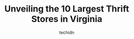 ---
layout: ampstory
image: https://i0.wp.com/paketmu.com/wp-content/uploads/2023/06/goodwill-of-central-and-coastal-virginia-0-in-virginia-1686366535.jpeg?resize=640,853
author: techidn
featured: false
description: Explore the diverse Thrift Store scene in Virginia, home to an incredible selection of 10 establishments catering to every taste. Whether youre in search of iconic favorites or undiscovered
title: Unveiling the 10 Largest Thrift Stores in Virginia
cover:
   title: Unveiling the 10 Largest Thrift Stores in Virginia
   subtitle: RICKPATE
   background: https://paketmu.com/wp-content/uploads/2023/06/goodwill-of-central-and-coastal-virginia-0-in-virginia-1686366535.jpeg

pages: 
 - layout: thirds
   top: <h1>#1 Thrift Store USA</h1>
   bottom: "<p>This is the best thrift store for clothes that Ive ever been to, and Im an avid thrift store shopper. Reasonably priced as well, and they dont have junk clothes. The w</p>"
   background: https://paketmu.com/wp-content/uploads/2023/06/goodwill-of-central-and-coastal-virginia-1-in-virginia-1686366536.jpeg
   backgroundblur: true
 - layout: thirds
   top: <h1>#2 Diversity Thrift</h1>
   bottom: "<p>One of the largest and most colorful thrift stores with the most diverse collection of furniture, knick nacks, and clothing Ive ever been to. I guess thats how it got i</p>"
   background: https://paketmu.com/wp-content/uploads/2023/06/goodwill-of-central-and-coastal-virginia-2-in-virginia-1686366537.jpeg
   cta:
      link: https://paketmu.com/unveiling-the-10-largest-thrift-stores-in-virginia/
      text: Unveiling the 10 Largest Thrift Stores in Virginia
 - layout: thirds
   top: <h1>#3 Thrift Store City</h1>
   bottom: "<p>Worst  Thrift store in Virginia. Came to shop everything was Is price to way high ( like a lot of Items you can get at the regular store when they have a sale and theyll</p>"
   background: https://paketmu.com/wp-content/uploads/2023/06/goodwill-of-central-and-coastal-virginia-3-in-virginia-1686366538.jpeg
   cta:
      link: https://paketmu.com/unveiling-the-10-largest-thrift-stores-in-virginia/
      text: Unveiling the 10 Largest Thrift Stores in Virginia
 - layout: thirds
   top: <h1>#4 2nd Ave Thrift Superstore - Alexandria, VA</h1>
   bottom: "<p>8750 Richmond Hwy, Alexandria, VA 22309, United States</p>"
   background: https://images.unsplash.com/photo-1613843873231-1447db182f97?ixlib=rb-4.0.3&ixid=MnwxMjA3fDB8MHxwaG90by1wYWdlfHx8fGVufDB8fHx8&auto=format&fit=crop&w=640&h=853&q=80
   cta:
      link: https://paketmu.com/unveiling-the-10-largest-thrift-stores-in-virginia/
      text: Unveiling the 10 Largest Thrift Stores in Virginia
 - layout: thirds
   top: <h1>#5 DAV Thrift Store</h1>
   bottom: "<p>1525 General Booth Blvd, Virginia Beach, VA 23454, United States</p>"
   background: https://images.unsplash.com/photo-1632260260864-caf7fde5ec36?ixlib=rb-4.0.3&ixid=MnwxMjA3fDB8MHxwaG90by1wYWdlfHx8fGVufDB8fHx8&auto=format&fit=crop&w=640&h=853&q=80
   cta:
      link: https://paketmu.com/unveiling-the-10-largest-thrift-stores-in-virginia/
      text: Unveiling the 10 Largest Thrift Stores in Virginia
 - layout: thirds
   top: <h1>#6 Goodwill of Central and Coastal Virginia</h1>
   bottom: "<p>4200 Tom Leonard Dr, Glen Allen, VA 23060, United States</p>"
   background: https://images.unsplash.com/photo-1618556658017-fd9c732d1360?ixlib=rb-4.0.3&ixid=MnwxMjA3fDB8MHxwaG90by1wYWdlfHx8fGVufDB8fHx8&auto=format&fit=crop&w=640&h=853&q=80
   cta:
      link: https://paketmu.com/unveiling-the-10-largest-thrift-stores-in-virginia/
      text: Unveiling the 10 Largest Thrift Stores in Virginia
 - layout: thirds
   top: <h1>#7 DAV Thrift Store</h1>
   bottom: "<p>5517 Virginia Beach Blvd, Virginia Beach, VA 23462, United States</p>"
   background: https://images.unsplash.com/photo-1488554378835-f7acf46e6c98?ixlib=rb-4.0.3&ixid=MnwxMjA3fDB8MHxwaG90by1wYWdlfHx8fGVufDB8fHx8&auto=format&fit=crop&w=640&h=853&q=80
   cta:
      link: https://paketmu.com/unveiling-the-10-largest-thrift-stores-in-virginia/
      text: Unveiling the 10 Largest Thrift Stores in Virginia
 - layout: thirds
   middle: Continue reading...
   background: https://images.unsplash.com/photo-1552083974-186346191183?ixlib=rb-4.0.3&ixid=MnwxMjA3fDB8MHxwaG90by1wYWdlfHx8fGVufDB8fHx8&auto=format&fit=crop&w=640&h=853&q=80
   cta:
      link: https://paketmu.com/unveiling-the-10-largest-thrift-stores-in-virginia/
      text: Unveiling the 10 Largest Thrift Stores in Virginia
      
---